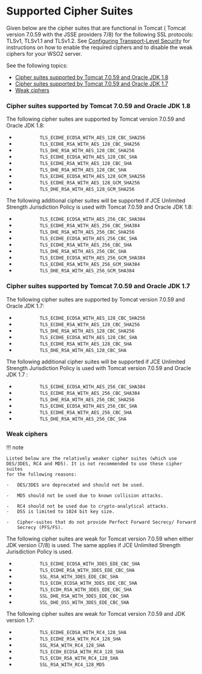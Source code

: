 # Supported Cipher Suites

Given below are the cipher suites that are functional in Tomcat ( Tomcat
version 7.0.59 with the JSSE providers 7/8) for the following SSL
protocols: TLSv1, TLSv1.1 and TLSv1.2. See [Configuring Transport-Level
Security](../../administer/configuring-transport-level-security) for instructions on
how to enable the required ciphers and to disable the weak ciphers for
your WSO2 server.

See the following topics:

-   [Cipher suites supported by Tomcat 7.0.59 and Oracle JDK
    1.8](#SupportedCipherSuites-CiphersuitessupportedbyTomcat7.0.59andOracleJDK1.8)
-   [Cipher suites supported by Tomcat 7.0.59 and Oracle JDK
    1.7](#SupportedCipherSuites-CiphersuitessupportedbyTomcat7.0.59andOracleJDK1.7)
-   [Weak ciphers](#SupportedCipherSuites-Weakciphers)

  

### Cipher suites supported by Tomcat 7.0.59 and Oracle JDK 1.8

The following cipher suites are supported by Tomcat version 7.0.59 and
Oracle JDK 1.8:

-   `          TLS_ECDHE_ECDSA_WITH_AES_128_CBC_SHA256         `
-   `          TLS_ECDHE_RSA_WITH_AES_128_CBC_SHA256         `
-   `          TLS_DHE_RSA_WITH_AES_128_CBC_SHA256         `
-   `          TLS_ECDHE_ECDSA_WITH_AES_128_CBC_SHA         `
-   `          TLS_ECDHE_RSA_WITH_AES_128_CBC_SHA         `
-   `          TLS_DHE_RSA_WITH_AES_128_CBC_SHA         `
-   `          TLS_ECDHE_ECDSA_WITH_AES_128_GCM_SHA256         `
-   `          TLS_ECDHE_RSA_WITH_AES_128_GCM_SHA256         `
-   `          TLS_DHE_RSA_WITH_AES_128_GCM_SHA256         `

The following additional cipher suites will be supported if JCE
Unlimited Strength Jurisdiction Policy is used with Tomcat 7.0.59 and
Oracle JDK 1.8:

-   `          TLS_ECDHE_ECDSA_WITH_AES_256_CBC_SHA384         `
-   `          TLS_ECDHE_RSA_WITH_AES_256_CBC_SHA384         `
-   `          TLS_DHE_RSA_WITH_AES_256_CBC_SHA256         `
-   `          TLS_ECDHE_ECDSA_WITH_AES_256_CBC_SHA         `
-   `          TLS_ECDHE_RSA_WITH_AES_256_CBC_SHA         `
-   `          TLS_DHE_RSA_WITH_AES_256_CBC_SHA         `
-   `          TLS_ECDHE_ECDSA_WITH_AES_256_GCM_SHA384         `
-   `          TLS_ECDHE_RSA_WITH_AES_256_GCM_SHA384         `
-   `          TLS_DHE_RSA_WITH_AES_256_GCM_SHA384         `

### Cipher suites supported by Tomcat 7.0.59 and Oracle JDK 1.7

The following cipher suites are supported by Tomcat version 7.0.59 and
Oracle JDK 1.7:

-   `          TLS_ECDHE_ECDSA_WITH_AES_128_CBC_SHA256         `
-   `          TLS_ECDHE_RSA_WITH_AES_128_CBC_SHA256         `
-   `          TLS_DHE_RSA_WITH_AES_128_CBC_SHA256         `
-   `          TLS_ECDHE_ECDSA_WITH_AES_128_CBC_SHA         `
-   `          TLS_ECDHE_RSA_WITH_AES_128_CBC_SHA         `
-   `          TLS_DHE_RSA_WITH_AES_128_CBC_SHA         `

The following additional cipher suites will be supported if JCE
Unlimited Strength Jurisdiction Policy is used with Tomcat version
7.0.59 and Oracle JDK 1.7 :

-   `          TLS_ECDHE_ECDSA_WITH_AES_256_CBC_SHA384         `
-   `          TLS_ECDHE_RSA_WITH_AES_256_CBC_SHA384         `
-   `          TLS_DHE_RSA_WITH_AES_256_CBC_SHA256         `
-   `          TLS_ECDHE_ECDSA_WITH_AES_256_CBC_SHA         `
-   `          TLS_ECDHE_RSA_WITH_AES_256_CBC_SHA         `
-   `          TLS_DHE_RSA_WITH_AES_256_CBC_SHA         `

### Weak ciphers

!!! note
    
    Listed below are the relatively weaker cipher suites (which use
    DES/3DES, RC4 and MD5). It is not recommended to use these cipher suites
    for the following reasons:
    
    -   DES/3DES are deprecated and should not be used.
    
    -   MD5 should not be used due to known collision attacks.
    
    -   RC4 should not be used due to crypto-analytical attacks.
    -   DSS is limited to 1024 bit key size.
    
    -   Cipher-suites that do not provide Perfect Forward Secrecy/ Forward
        Secrecy (PFS/FS).
    

The following cipher suites are weak for Tomcat version 7.0.59 when
either JDK version (7/8) is used. The same applies if JCE Unlimited
Strength Jurisdiction Policy is used.

-   `          TLS_ECDHE_ECDSA_WITH_3DES_EDE_CBC_SHA         `
-   `          TLS_ECDHE_RSA_WITH_3DES_EDE_CBC_SHA         `
-   `          SSL_RSA_WITH_3DES_EDE_CBC_SHA         `
-   `          TLS_ECDH_ECDSA_WITH_3DES_EDE_CBC_SHA         `
-   `          TLS_ECDH_RSA_WITH_3DES_EDE_CBC_SHA         `
-   `          SSL_DHE_RSA_WITH_3DES_EDE_CBC_SHA         `
-   `          SSL_DHE_DSS_WITH_3DES_EDE_CBC_SHA         `

The following cipher suites are weak for Tomcat version 7.0.59 and JDK
version 1.7:

-   `          TLS_ECDHE_ECDSA_WITH_RC4_128_SHA         `
-   `          TLS_ECDHE_RSA_WITH_RC4_128_SHA         `
-   `          SSL_RSA_WITH_RC4_128_SHA         `
-   `          TLS_ECDH_ECDSA_WITH_RC4_128_SHA         `
-   `          TLS_ECDH_RSA_WITH_RC4_128_SHA         `
-   `          SSL_RSA_WITH_RC4_128_MD5         `

